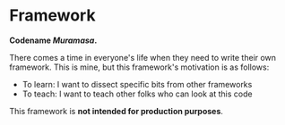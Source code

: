 # Framework

**Codename _Muramasa_.**

There comes a time in everyone's life when they need to write their own framework. This is mine, but this framework's motivation is as follows:

* To learn: I want to dissect specific bits from other frameworks
* To teach: I want to teach other folks who can look at this code

This framework is **not intended for production purposes**.